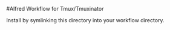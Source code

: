 #Alfred Workflow for Tmux/Tmuxinator

Install by symlinking this directory into your workflow directory.
